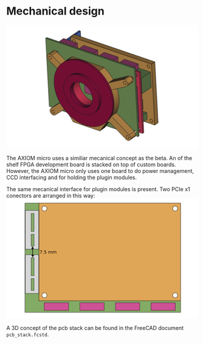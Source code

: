 # Mechanical design
![pcbstack planign preview](../assets/pcbstack_preview.png)

The AXIOM micro uses a similiar mecanical concept as the beta. An of the shelf FPGA development board is stacked
on top of custom boards. However, the AXIOM micro only uses one board to do power management, CCD interfacing and for
holding the plugin modules.

The same mecanical interface for plugin modules is present. Two PCIe x1 conectors are arranged in this way:
![plugin connector layout](../assets/plugin_layout.png)

A 3D concept of the pcb stack can be found in the FreeCAD document `pcb_stack.fcstd`.
